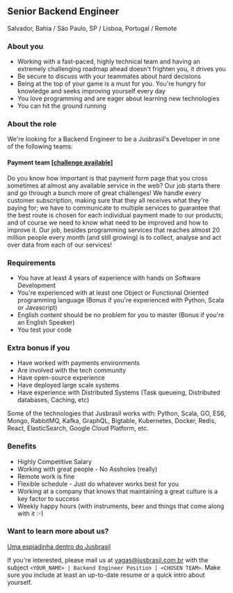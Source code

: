 ## Senior Backend Engineer
Salvador, Bahia / São Paulo, SP / Lisboa, Portugal / Remote

### About you
- Working with a fast-paced, highly technical team and having an extremely challenging roadmap ahead doesn't frighten you, it drives you
- Be secure to discuss with your teammates about hard decisions
- Being at the top of your game is a must for you. You're hungry for knowledge and seeks improving yourself every day
- You love programming and are eager about learning new technologies
- You can hit the ground running

### About the role
We're looking for a Backend Engineer to be a Jusbrasil's Developer in one of the following teams:

#### Payment team [[challenge available](./payment-challenge.md)]
Do you know how important is that payment form page that you cross sometimes at almost any available service in the web? Our job starts there and go through a bunch more of great challenges! We handle every customer subscription, making sure that they all receives what they're paying for; we have to communicate to multiple services to guarantee that the best route is chosen for each individual payment made to our products; and of course we need to know what need to be improved and how to improve it. Our job, besides programming services that reaches almost 20 million people every month (and still growing) is to collect, analyse and act over data from each of our services!

### Requirements
- You have at least 4 years of experience with hands on Software Development
- You're experienced with at least one Object or Functional Oriented programming language (Bonus if you're experienced with Python, Scala or Javascript)
- English content should be no problem for you to master (Bonus if you're an English Speaker)
- You test your code

### Extra bonus if you
- Have worked with payments environments
- Are involved with the tech community
- Have open-source experience
- Have deployed large scale systems
- Have experience with Distributed Systems (Task queueing, Distributed databases, Caching, etc)


Some of the technologies that Jusbrasil works with: Python, Scala, GO, ES6, Mongo, RabbitMQ, Kafka, GraphQL, Bigtable, Kubernetes, Docker, Redis, React, ElasticSearch, Google Cloud Platform, etc.

### Benefits
- Highly Competitive Salary
- Working with great people - No Assholes (really)
- Remote work is fine
- Flexible schedule - Just do whatever works best for you
- Working at a company that knows that maintaining a great culture is a key factor to success
- Weekly happy hours (with instruments, beer and things that come along with it :-)

### Want to learn more about us?
[Uma espiadinha dentro do Jusbrasil](https://danielmurta.jusbrasil.com.br/artigos/383937197/o-o-uma-espiadinha-dentro-do-jusbrasil
)

If you're interested, please mail us at vagas@jusbrasil.com.br with the subject `<YOUR_NAME> | Backend Engineer Position | <CHOSEN TEAM>`.
Make sure you include at least an up-to-date resume or a quick intro about yourself.
